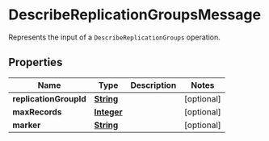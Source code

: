 

# DescribeReplicationGroupsMessage

Represents the input of a <code>DescribeReplicationGroups</code> operation.

## Properties

| Name | Type | Description | Notes |
|------------ | ------------- | ------------- | -------------|
|**replicationGroupId** | [**String**](String.md) |  |  [optional] |
|**maxRecords** | [**Integer**](Integer.md) |  |  [optional] |
|**marker** | [**String**](String.md) |  |  [optional] |



